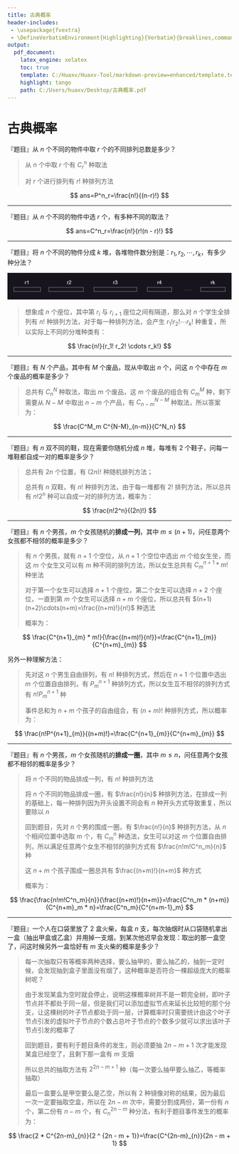 ```yaml
---
title: 古典概率
header-includes:
 - \usepackage{fvextra}
 - \DefineVerbatimEnvironment{Highlighting}{Verbatim}{breaklines,commandchars=\\\{\}}
output:
  pdf_document:
    latex_engine: xelatex
    toc: true
    template: C:/Huaxv/Huaxv-Tool/markdown-preview=enhanced/template.tex
    highlight: tango
    path: C:/Users/huaxv/Desktop/古典概率.pdf
---
```


# 古典概率

『题目』从 $n$ 个不同的物件中取 $r$ 个的不同排列总数是多少？

> 从 $n$ 个中取 $r$ 个有 $C^n_r$ 种取法
>
> 对 $r$ 个进行排列有 $r!$ 种排列方法

$$
ans=P^n_r=\frac{n!}{(n-r)!}
$$

---

『题目』从 $n$ 个不同的物件中选 $r$ 个，有多种不同的取法？

$$
ans=C^n_r=\frac{n!}{r!(n - r)!}
$$

---

『题目』将 $n$ 个不同的物件分成 $k$ 堆，各堆物件数分别是：$r_1, r_2, \cdots, r_k$，有多少种分法？

![k堆图片](./img/k堆图片.png)

> 想象成 $n$ 个座位，其中第 $r_i$ 与 $r_{i + 1}$ 座位之间有隔道，那么对 $n$ 个学生全排列有 $n!$ 种排列方法，对于每一种排列方法，会产生 $r_1!r_2! \cdots r_k!$ 种重复，所以实际上不同的分堆种类有：

$$
\frac{n!}{r_1! r_2! \cdots r_k!}
$$

---

『题目』有 $N$ 个产品，其中有 $M$ 个废品，现从中取出 $n$ 个，问这 $n$ 个中存在 $m$ 个废品的概率是多少？

> 总共有 $C^N_n$ 种取法，取出 $m$ 个废品，这 $m$ 个废品的组合有 $C^M_m$ 种，剩下需要从 $N - M$ 中取出 $n - m$ 个产品，有 $C^{N-M}_{n-m}$ 种取法，所以答案为：

$$
\frac{C^M_m C^{N-M}_{n-m}}{C^N_n}
$$

---

『题目』有 $n$ 双不同的鞋，现在需要你随机分成 $n$ 堆，每堆有 $2$ 个鞋子，问每一堆鞋都自成一对的概率是多少？

> 总共有 $2n$ 个位置，有 $(2n)!$ 种随机排列方法；
>
> 总共有 $n$ 双鞋，有 $n!$ 种排列方法，由于每一堆都有 $2!$ 排列方法，所以总共有 $n!2^n$ 种可以自成一对的排列方法，概率为：

$$
\frac{n!2^n}{(2n)!}
$$

---

『题目』有 $n$ 个男孩，$m$ 个女孩随机的**排成一列**，其中 $m \leq (n + 1)$，问任意两个女孩都不相邻的概率是多少？

> 有 $n$ 个男孩，就有 $n + 1$ 个空位，从 $n + 1$ 个空位中选出 $m$ 个给女生坐，而这 $m$ 个女生又可以有 $m$ 种不同的排列方法，所以女生总共有 $C^{n + 1}_m * m!$ 种坐法
>
> 对于第一个女生可以选择 $n + 1$ 个座位，第二个女生可以选择 $n + 2$ 个座位，一直到第 $m$ 个女生可以选择 $n + m$ 个座位，所以总共有 $(n+1)(n+2)\cdots(n+m)=\frac{(n+m)!}{n!}$ 种选法
>
> 概率为：

$$
\frac{C^{n+1}_{m} * m!}{\frac{(n+m)!}{n!}}=\frac{C^{n+1}_{m}}{C^{n+m}_{m}}
$$

另外一种理解方法：

> 先对这 $n$ 个男生自由排列，有 $n!$ 种排列方式，然后在 $n + 1$ 个位置中选出 $m$ 个位置自由排列，有 $P^{n+1}_{m}$ 种排列方式，所以女生互不相邻的排列方式有 $n!P^{n+1}_{m}$ 种
>
> 事件总和为 $n + m$ 个孩子的自由组合，有 $(n+m)!$ 种排列方式，所以概率为：

$$
\frac{n!P^{n+1}_{m}}{(n+m)!}=\frac{C^{n+1}_{m}}{C^{n+m}_{m}}
$$

---

『题目』有 $n$ 个男孩，$m$ 个女孩随机的**排成一圈**，其中 $m \leq n$，问任意两个女孩都不相邻的概率是多少？

> 将 $n$ 个不同的物品排成一列，有 $n!$ 种排列方法
>
> 将 $n$ 个不同的物品排成一圈，有 $\frac{n!}{n}$ 种排列方法，在排成一列的基础上，每一种排列因为开头设置不同会有 $n$ 种开头方式导致重复，所以要除以 $n$
>
> 回到题目，先对 $n$ 个男的围成一圈，有 $\frac{n!}{n}$ 种排列方法，从 $n$ 个相间位置中选取 $m$ 个，有 $C^n_m$ 种选法，女生可以对这 $m$ 个位置自由排列，所以满足任意两个女生不相邻的排列方式有 $\frac{n!m!C^n_m}{n}$ 种
>
> 这 $n + m$ 个孩子围成一圈总共有 $\frac{(n+m)!}{n+m}$ 种方式
>
> 概率为：

$$
\frac{\frac{n!m!C^n_m}{n}}{\frac{(n+m)!}{n+m}}=\frac{C^n_m * (n+m)}{C^{n+m}_m * n}=\frac{C^n_m}{C^{n+m-1}_m}
$$

---

『题目』一个人在口袋里放了 $2$ 盒火柴，每盒 $n$ 支，每次抽烟时从口袋随机拿出一盒（抽出甲盒或乙盒）并用掉一支烟，到某次他迟早会发现：取出的那一盒空了，问这时候另外一盒恰好有 $m$ 支火柴的概率是多少？

> 每一次抽取只有等概率两种选择，要么抽甲的，要么抽乙的，抽到一定时候，会发现抽到盒子里面没有烟了，这种概率是否符合一棵超级庞大的概率树呢？
>
> 由于发现某盒为空时就会停止，说明这棵概率树并不是一颗完全树，即叶子节点并不都处于同一层，但是我们可以添加虚拟节点来延长比较短的那个分支，让这棵树的叶子节点都处于同一层，计算概率时只需要统计由这个叶子节点引发的虚拟叶子节点的个数占总叶子节点的个数多少就可以求出该叶子节点引发的概率了
>
> 回到题目，要有利于题目条件的发生，则必须要抽 $2n - m + 1$ 次才能发现某盒已经空了，且剩下那一盒有 $m$ 支烟
>
> 所以总共的抽取方法有 $2 ^ {2n - m + 1}$ 种（每一次要么抽甲要么抽乙，等概率抽取）
>
> 最后一盒要么是甲空要么是乙空，所以有 $2$ 种镜像对称的结果，因为最后一次一定要抽取空盒，所以在 $2n - m$ 次中，需要分割成两份，第一份有 $n$ 个，第二份有 $n - m$ 个，有 $C^{2n-m}_{n}$ 种分法，有利于题目事件发生的概率为：

$$
\frac{2 * C^{2n-m}_{n}}{2 ^ {2n - m + 1}}=\frac{C^{2n-m}_{n}}{2n - m + 1}
$$

